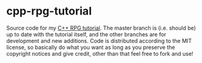 # cpp-rpg-tutorial

Source code for my [C++ RPG tutorial](http://www.penguinprogrammer.co.uk/rpg-tutorial-2). The master branch is
(i.e. should be) up to date with the tutorial itself, and the other branches are for development and new additions.
Code is distributed according to the MIT license, so basically do what you want as long as you preserve the copyright
notices and give credit, other than that feel free to fork and use!
